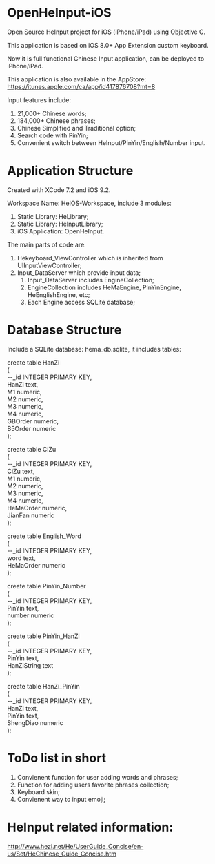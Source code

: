 # OpenHeInput-iOS

Open Source HeInput project for iOS (iPhone/iPad) using Objective C.

This application is based on iOS 8.0+ App Extension custom keyboard.

Now it is full functional Chinese Input application, can be deployed to iPhone/iPad.

This application is also available in the AppStore:<br/>
https://itunes.apple.com/ca/app/id417876708?mt=8

Input features include:

1. 21,000+ Chinese words;
2. 184,000+ Chinese phrases;
3. Chinese Simplified and Traditional option;
4. Search code with PinYin;
5. Convenient switch between HeInput/PinYin/English/Number input.

# Application Structure

Created with XCode 7.2 and iOS 9.2.

Workspace Name: HeIOS-Workspace, include 3 modules:

1. Static Library: HeLibrary; 
2. Static Library: HeInputLibrary; 
3. iOS Application: OpenHeInput. 

The main parts of code are:

1. Hekeyboard_ViewController which is inherited from UIInputViewController;
2. Input_DataServer which provide input data;
   1. Input_DataServer includes EngineCollection;
   2. EngineCollection includes HeMaEngine, PinYinEngine, HeEnglishEngine, etc;
   3. Each Engine access SQLite database;

# Database Structure

Include a SQLite database: hema_db.sqlite, it includes tables:

create table HanZi</br>
(</br>
--_id INTEGER PRIMARY KEY,</br>
HanZi text,	</br>
M1 numeric,</br>
M2 numeric,</br>
M3 numeric,</br>
M4 numeric,</br>
GBOrder numeric,</br>
B5Order numeric</br>
);

create table CiZu</br>
(</br>
--_id INTEGER PRIMARY KEY,</br>
CiZu text,	</br>
M1 numeric,</br>
M2 numeric,</br>
M3 numeric,</br>
M4 numeric,</br>
HeMaOrder numeric,</br>
JianFan numeric</br>
);

create table English_Word</br>
(</br>
--_id INTEGER PRIMARY KEY,</br>
word text,	</br>
HeMaOrder numeric</br>
);

create table PinYin_Number</br>
(</br>
--_id INTEGER PRIMARY KEY,</br>
PinYin text,</br>
number numeric</br>
);

create table PinYin_HanZi</br>
(</br>
--_id INTEGER PRIMARY KEY,</br>
PinYin text,	</br>
HanZiString text</br>
);

create table HanZi_PinYin</br>
(</br>
--_id INTEGER PRIMARY KEY,</br>
HanZi text,	</br>
PinYin text,</br>
ShengDiao numeric</br>
);

# ToDo list in short

1. Convienent function for user adding words and phrases;
2. Function for adding users favorite phrases collection;
3. Keyboard skin;
4. Convienent way to input emoji;

# HeInput related information:

http://www.hezi.net/He/UserGuide_Concise/en-us/Set/HeChinese_Guide_Concise.htm
